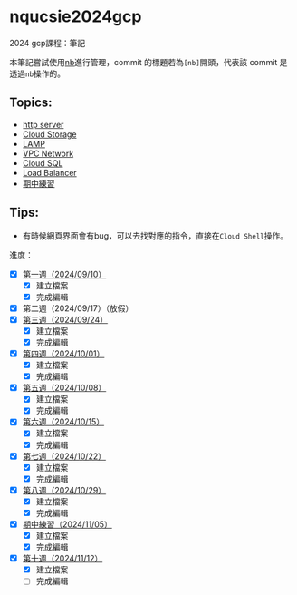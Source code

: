 # nqucsie2024gcp
2024 gcp課程：筆記

本筆記嘗試使用[nb](https://xwmx.github.io/nb/#home)進行管理，commit 的標題若為`[nb]`開頭，代表該 commit 是透過`nb`操作的。

## Topics:
- [http server](20241001.md#建立http伺服器)
- [Cloud Storage](20241008.md#Upload-file-to-cloud-storage-and-copy-it-to-GCE)
- [LAMP](20241015.md#Database-server(LAMP))
- [VPC Network](20241022.md#建立新的VPC-network)
- [Cloud SQL](20241029.md#Cloud-SQL)
- [Load Balancer](20241029.md#Load-Balancer)
- [期中練習](midterm.md)

## Tips:
- 有時候網頁界面會有bug，可以去找對應的指令，直接在`Cloud Shell`操作。

進度：
- [x] [第一週（2024/09/10）](20240910.md)
    - [x] 建立檔案
    - [x] 完成編輯
- [x] 第二週（2024/09/17）（放假）
- [x] [第三週（2024/09/24）](20240924.md)
    - [x] 建立檔案
    - [x] 完成編輯
- [x] [第四週（2024/10/01）](20241001.md)
    - [x] 建立檔案
    - [x] 完成編輯
- [x] [第五週（2024/10/08）](20241008.md)
    - [x] 建立檔案
    - [x] 完成編輯
- [x] [第六週（2024/10/15）](20241015.md)
    - [x] 建立檔案
    - [x] 完成編輯
- [x] [第七週（2024/10/22）](20241022.md)
    - [x] 建立檔案
    - [x] 完成編輯
- [x] [第八週（2024/10/29）](20241029.md)
    - [x] 建立檔案
    - [x] 完成編輯
- [x] [期中練習（2024/11/05）](midterm.md)
    - [x] 建立檔案
    - [x] 完成編輯
- [x] [第十週（2024/11/12）](20241112.md)
    - [x] 建立檔案
    - [ ] 完成編輯
